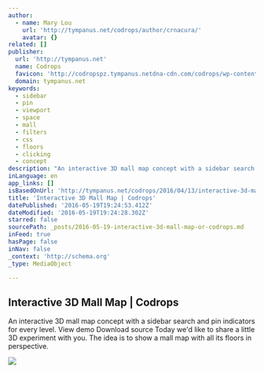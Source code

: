 ```yaml
---
author:
  - name: Mary Lou
    url: 'http://tympanus.net/codrops/author/crnacura/'
    avatar: {}
related: []
publisher:
  url: 'http://tympanus.net'
  name: Codrops
  favicon: 'http://codropspz.tympanus.netdna-cdn.com/codrops/wp-content/themes/codropstheme03/favicons/favicon.ico'
  domain: tympanus.net
keywords:
  - sidebar
  - pin
  - viewport
  - space
  - mall
  - filters
  - css
  - floors
  - clicking
  - concept
description: "An interactive 3D mall map concept with a sidebar search and pin indicators for every level. View demo Download source Today we'd like to share a little 3D experiment with you. The idea is to show a mall map with all its floors in perspective."
inLanguage: en
app_links: []
isBasedOnUrl: 'http://tympanus.net/codrops/2016/04/13/interactive-3d-mall-map/'
title: 'Interactive 3D Mall Map | Codrops'
datePublished: '2016-05-19T19:24:53.412Z'
dateModified: '2016-05-19T19:24:28.302Z'
starred: false
sourcePath: _posts/2016-05-19-interactive-3d-mall-map-or-codrops.md
inFeed: true
hasPage: false
inNav: false
_context: 'http://schema.org'
_type: MediaObject

---
```

<article style=""><h1>Interactive 3D Mall Map | Codrops</h1><p>An interactive 3D mall map concept with a sidebar search and pin indicators for every level. View demo Download source Today we'd like to share a little 3D experiment with you. The idea is to show a mall map with all its floors in perspective.</p><img src="http://codropspz.tympanus.netdna-cdn.com/codrops/wp-content/uploads/2016/04/InteractiveMallMap_01.png" /></article>